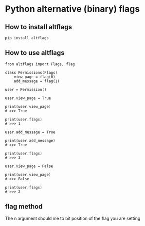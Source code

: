 # Python alternative (binary) flags

## How to install altflags
`pip install altflags`

## How to use altflags
```
from altflags import Flags, flag

class Permissions(Flags)
    view_page = flag(0)
    add_message = flag(1)

user = Permission()

user.view_page = True

print(user.view_page)
# >>> True

print(user.flags)
# >>> 1

user.add_message = True

print(user.add_message)
# >>> True

print(user.flags)
# >>> 3

user.view_page = False

print(user.view_page)
# >>> False

print(user.flags)
# >>> 2
```

## flag method
The n argument should me to bit position of the flag you are setting
